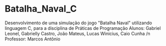 # Batalha_Naval_C
Desenvolvimento de uma simulação do jogo "Batalha Naval" utilizando linguagem C, para a disciplina de Práticas de Programação 
Alunos: Gabriel Leonel, Gabrielly Castro, João Mateus, Lucas Winicius, Caio Cunha /n
Professor: Marcos Antônio
